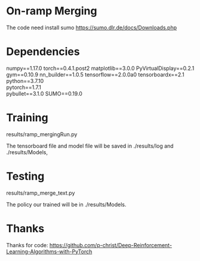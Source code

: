 # On-ramp Merging
The code need install sumo https://sumo.dlr.de/docs/Downloads.php

# Dependencies
numpy==1.17.0
torch==0.4.1.post2
matplotlib==3.0.0
PyVirtualDisplay==0.2.1
gym==0.10.9
nn_builder==1.0.5
tensorflow==2.0.0a0
tensorboardx==2.1	
python==3.7.10	
pytorch==1.7.1	
pybullet==3.1.0	
SUMO==0.19.0

# Training
results/ramp_mergingRun.py

The tensorboard file and model file will be saved in ./results/log and ./results/Models, 

# Testing
results/ramp_merge_text.py

The policy our trained will be in ./results/Models.


# Thanks
Thanks for code:
https://github.com/p-christ/Deep-Reinforcement-Learning-Algorithms-with-PyTorch

